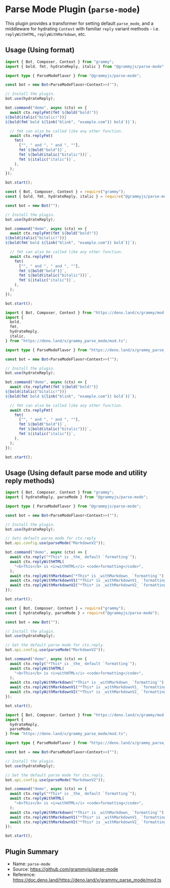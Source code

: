 # Parse Mode Plugin (`parse-mode`)

This plugin provides a transformer for setting default `parse_mode`, and a middleware for hydrating `Context` with familiar `reply` variant methods - i.e. `replyWithHTML`, `replyWithMarkdown`, etc.

## Usage (Using format)

<CodeGroup>
  <CodeGroupItem title="TypeScript" active>

```ts
import { Bot, Composer, Context } from "grammy";
import { bold, fmt, hydrateReply, italic } from "@grammyjs/parse-mode";

import type { ParseModeFlavor } from "@grammyjs/parse-mode";

const bot = new Bot<ParseModeFlavor<Context>>("");

// Install the plugin.
bot.use(hydrateReply);

bot.command("demo", async (ctx) => {
  await ctx.replyFmt(fmt`${bold("bold!")}
${bold(italic("bitalic!"))}
${bold(fmt`bold ${link("blink", "example.com")} bold`)}`);

  // fmt can also be called like any other function.
  await ctx.replyFmt(
    fmt(
      ["", " and ", " and ", ""],
      fmt`${bold("bold")}`,
      fmt`${bold(italic("bitalic"))}`,
      fmt`${italic("italic")}`,
    ),
  );
});

bot.start();
```

</CodeGroupItem>
 <CodeGroupItem title="JavaScript">

```js
const { Bot, Composer, Context } = require("grammy");
const { bold, fmt, hydrateReply, italic } = require("@grammyjs/parse-mode");

const bot = new Bot("");

// Install the plugin.
bot.use(hydrateReply);

bot.command("demo", async (ctx) => {
  await ctx.replyFmt(fmt`${bold("bold!")}
${bold(italic("bitalic!"))}
${bold(fmt`bold ${link("blink", "example.com")} bold`)}`);

  // fmt can also be called like any other function.
  await ctx.replyFmt(
    fmt(
      ["", " and ", " and ", ""],
      fmt`${bold("bold")}`,
      fmt`${bold(italic("bitalic"))}`,
      fmt`${italic("italic")}`,
    ),
  );
});

bot.start();
```

</CodeGroupItem>
 <CodeGroupItem title="Deno">

```ts
import { Bot, Composer, Context } from "https://deno.land/x/grammy/mod.ts";
import {
  bold,
  fmt,
  hydrateReply,
  italic,
} from "https://deno.land/x/grammy_parse_mode/mod.ts";

import type { ParseModeFlavor } from "https://deno.land/x/grammy_parse_mode/mod.ts";

const bot = new Bot<ParseModeFlavor<Context>>("");

// Install the plugin.
bot.use(hydrateReply);

bot.command("demo", async (ctx) => {
  await ctx.replyFmt(fmt`${bold("bold!")}
${bold(italic("bitalic!"))}
${bold(fmt`bold ${link("blink", "example.com")} bold`)}`);

  // fmt can also be called like any other function.
  await ctx.replyFmt(
    fmt(
      ["", " and ", " and ", ""],
      fmt`${bold("bold")}`,
      fmt`${bold(italic("bitalic"))}`,
      fmt`${italic("italic")}`,
    ),
  );
});

bot.start();
```

</CodeGroupItem>
</CodeGroup>

## Usage (Using default parse mode and utility reply methods)

<CodeGroup>
  <CodeGroupItem title="TypeScript" active>

```ts
import { Bot, Composer, Context } from "grammy";
import { hydrateReply, parseMode } from "@grammyjs/parse-mode";

import type { ParseModeFlavor } from "@grammyjs/parse-mode";

const bot = new Bot<ParseModeFlavor<Context>>("");

// Install the plugin.
bot.use(hydrateReply);

// Sets default parse_mode for ctx.reply
bot.api.config.use(parseMode("MarkdownV2"));

bot.command("demo", async (ctx) => {
  await ctx.reply("*This* is _the_ default `formatting`");
  await ctx.replyWithHTML(
    "<b>This</b> is <i>withHTML</i> <code>formatting</code>",
  );
  await ctx.replyWithMarkdown("*This* is _withMarkdown_ `formatting`");
  await ctx.replyWithMarkdownV1("*This* is _withMarkdownV1_ `formatting`");
  await ctx.replyWithMarkdownV2("*This* is _withMarkdownV2_ `formatting`");
});

bot.start();
```

</CodeGroupItem>
 <CodeGroupItem title="JavaScript">

```js
const { Bot, Composer, Context } = require("grammy");
const { hydrateReply, parseMode } = require("@grammyjs/parse-mode");

const bot = new Bot("");

// Install the plugin.
bot.use(hydrateReply);

// Set the default parse mode for ctx.reply.
bot.api.config.use(parseMode("MarkdownV2"));

bot.command("demo", async (ctx) => {
  await ctx.reply("*This* is _the_ default `formatting`");
  await ctx.replyWithHTML(
    "<b>This</b> is <i>withHTML</i> <code>formatting</code>",
  );
  await ctx.replyWithMarkdown("*This* is _withMarkdown_ `formatting`");
  await ctx.replyWithMarkdownV1("*This* is _withMarkdownV1_ `formatting`");
  await ctx.replyWithMarkdownV2("*This* is _withMarkdownV2_ `formatting`");
});

bot.start();
```

</CodeGroupItem>
 <CodeGroupItem title="Deno">

```ts
import { Bot, Composer, Context } from "https://deno.land/x/grammy/mod.ts";
import {
  hydrateReply,
  parseMode,
} from "https://deno.land/x/grammy_parse_mode/mod.ts";

import type { ParseModeFlavor } from "https://deno.land/x/grammy_parse_mode/mod.ts";

const bot = new Bot<ParseModeFlavor<Context>>("");

// Install the plugin.
bot.use(hydrateReply);

// Set the default parse mode for ctx.reply.
bot.api.config.use(parseMode("MarkdownV2"));

bot.command("demo", async (ctx) => {
  await ctx.reply("*This* is _the_ default `formatting`");
  await ctx.replyWithHTML(
    "<b>This</b> is <i>withHTML</i> <code>formatting</code>",
  );
  await ctx.replyWithMarkdown("*This* is _withMarkdown_ `formatting`");
  await ctx.replyWithMarkdownV1("*This* is _withMarkdownV1_ `formatting`");
  await ctx.replyWithMarkdownV2("*This* is _withMarkdownV2_ `formatting`");
});

bot.start();
```

</CodeGroupItem>
</CodeGroup>

## Plugin Summary

- Name: `parse-mode`
- Source: <https://github.com/grammyjs/parse-mode>
- Reference: <https://doc.deno.land/https://deno.land/x/grammy_parse_mode/mod.ts>
